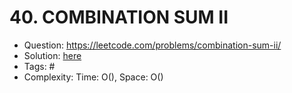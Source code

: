# 40. COMBINATION SUM II

* Question: https://leetcode.com/problems/combination-sum-ii/ 
* Solution: [here](Solution.java) 
* Tags: # 
* Complexity: Time: O(), Space: O()
